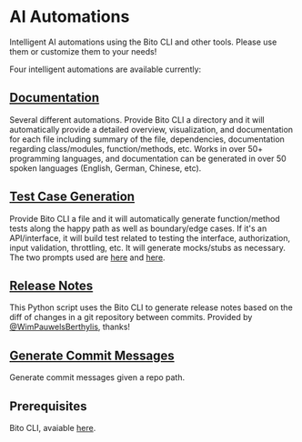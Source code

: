 # AI Automations
Intelligent AI automations using the Bito CLI and other tools.  Please use them or customize them to your needs!

Four intelligent automations are available currently:

## [Documentation](https://github.com/gitbito/Automation/tree/main/documentation/)
Several different automations. Provide Bito CLI a directory and it will automatically provide a detailed overview, visualization, and documentation for each file including summary of the file, dependencies, documentation regarding class/modules, function/methods, etc.  Works in over 50+ programming languages, and documentation can be generated in over 50 spoken languages (English, German, Chinese, etc).


## [Test Case Generation](https://github.com/gitbito/Automation/tree/main/unittests/gentestcase)
Provide Bito CLI a file and it will automatically generate function/method tests along the happy path as well as boundary/edge cases.  If it's an API/interface, it will build test related to testing the interface, authorization, input validation, throttling, etc.  It will generate mocks/stubs as necessary.  The two prompts used are [here](https://github.com/gitbito/Automation/blob/main/unittests/gentestcase/prompts/gen_test_case_1.pmt) and [here](https://github.com/gitbito/Automation/blob/main/unittests/gentestcase/prompts/gen_test_case_2.pmt).


## [Release Notes](https://github.com/gitbito/Automation/tree/main/releasenotes)
This Python script uses the Bito CLI to generate release notes based on the diff of changes in a git repository between commits. Provided by [@WimPauwelsBerthylis](https://github.com/WimPauwelsBerthylis), thanks! 


## [Generate Commit Messages](https://github.com/gitbito/Automation/tree/main/git/commit_msg)
Generate commit messages given a repo path.

## Prerequisites

Bito CLI, avaiable [here](https://github.com/gitbito/CLI).
